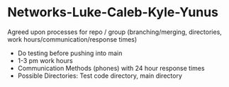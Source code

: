 # Networks-Luke-Caleb-Kyle-Yunus
Agreed upon processes for repo / group (branching/merging, directories, work hours/communication/response times)
- Do testing before pushing into main
- 1-3 pm work hours
- Communication Methods (phones) with 24 hour response times
- Possible Directories: Test code directory, main directory 
